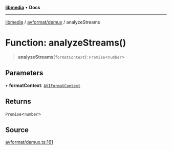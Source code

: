 [**libmedia**](../../../README.md) • **Docs**

***

[libmedia](../../../README.md) / [avformat/demux](../README.md) / analyzeStreams

# Function: analyzeStreams()

> **analyzeStreams**(`formatContext`): `Promise`\<`number`\>

## Parameters

• **formatContext**: [`AVIFormatContext`](../../AVFormatContext/interfaces/AVIFormatContext.md)

## Returns

`Promise`\<`number`\>

## Source

[avformat/demux.ts:161](https://github.com/zhaohappy/libmedia/blob/87bf8029d8be58d5035a3f4dc7037c25d1ac371b/src/avformat/demux.ts#L161)
